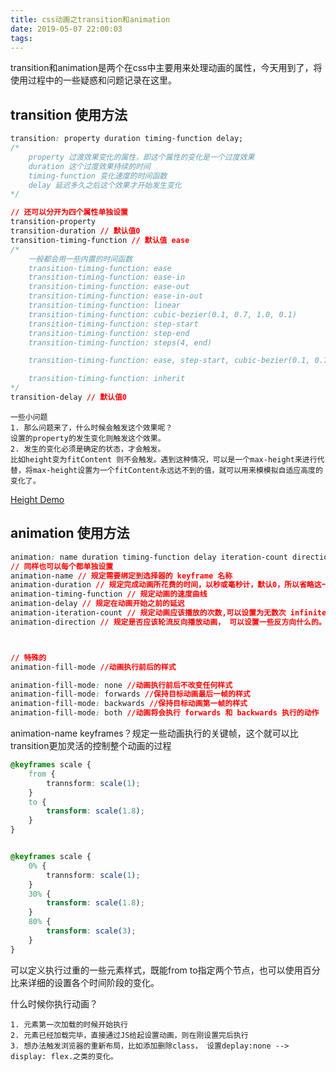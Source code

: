 ```yaml
---
title: css动画之transition和animation
date: 2019-05-07 22:00:03
tags:
---
```

transition和animation是两个在css中主要用来处理动画的属性，今天用到了，将使用过程中的一些疑惑和问题记录在这里。

## transition 使用方法
```css
transition: property duration timing-function delay;
/*
    property 过渡效果变化的属性，即这个属性的变化是一个过度效果
    duration 这个过度效果持续的时间
    timing-function 变化速度的时间函数
    delay 延迟多久之后这个效果才开始发生变化
*/

// 还可以分开为四个属性单独设置
transition-property
transition-duration // 默认值0
transition-timing-function // 默认值 ease
/* 
    一般都会用一些内置的时间函数
    transition-timing-function: ease
    transition-timing-function: ease-in
    transition-timing-function: ease-out
    transition-timing-function: ease-in-out
    transition-timing-function: linear
    transition-timing-function: cubic-bezier(0.1, 0.7, 1.0, 0.1)
    transition-timing-function: step-start
    transition-timing-function: step-end
    transition-timing-function: steps(4, end)

    transition-timing-function: ease, step-start, cubic-bezier(0.1, 0.7, 1.0, 0.1)

    transition-timing-function: inherit 
*/
transition-delay // 默认值0
```

    一些小问题
    1. 那么问题来了，什么时候会触发这个效果呢？  
    设置的property的发生变化则触发这个效果。
    2. 发生的变化必须是确定的状态，才会触发。 
    比如height变为fitContent 则不会触发。遇到这种情况，可以是一个max-height来进行代替，将max-height设置为一个fitContent永远达不到的值，就可以用来模模拟自适应高度的变化了。

[Height Demo](https://jsfiddle.net/TheScenery/fmwqy4pr/24/)


## animation 使用方法
```css
animation: name duration timing-function delay iteration-count direction;
// 同样也可以每个都单独设置
animation-name // 规定需要绑定到选择器的 keyframe 名称
animation-duration // 规定完成动画所花费的时间，以秒或毫秒计，默认0，所以省略这一项往往会没有动画效果
animation-timing-function // 规定动画的速度曲线
animation-delay // 规定在动画开始之前的延迟
animation-iteration-count // 规定动画应该播放的次数,可以设置为无数次 infinite
animation-direction // 规定是否应该轮流反向播放动画， 可以设置一些反方向什么的。



// 特殊的
animation-fill-mode //动画执行前后的样式

animation-fill-mode: none //动画执行前后不改变任何样式
animation-fill-mode: forwards //保持目标动画最后一帧的样式
animation-fill-mode: backwards //保持目标动画第一帧的样式
animation-fill-mode: both //动画将会执行 forwards 和 backwards 执行的动作
```

animation-name keyframes？规定一些动画执行的关键帧，这个就可以比transition更加灵活的控制整个动画的过程
```css
@keyframes scale {
    from {
        trannsform: scale(1);
    }
    to {
        transform: scale(1.8);
    }
}


@keyframes scale {
    0% {
        trannsform: scale(1);
    }
    30% {
        transform: scale(1.8);
    }
    80% {
        transform: scale(3);
    }
}
```
可以定义执行过重的一些元素样式，既能from to指定两个节点，也可以使用百分比来详细的设置各个时间阶段的变化。

什么时候你执行动画？

    1. 元素第一次加载的时候开始执行
    2. 元素已经加载完毕，直接通过JS给起设置动画，则在刚设置完后执行
    3. 想办法触发浏览器的重新布局，比如添加删除class， 设置deplay:none --> display: flex.之类的变化。